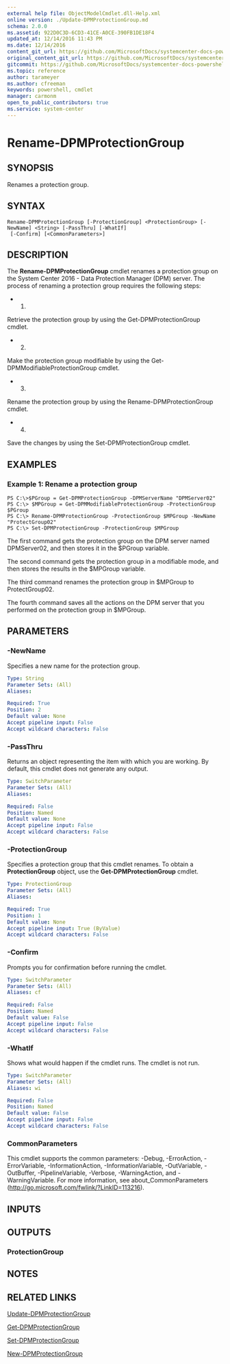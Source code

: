 ```yaml
---
external help file: ObjectModelCmdlet.dll-Help.xml
online version: ./Update-DPMProtectionGroup.md
schema: 2.0.0
ms.assetid: 922D0C3D-6CD3-41CE-A0CE-390FB1DE18F4
updated_at: 12/14/2016 11:43 PM
ms.date: 12/14/2016
content_git_url: https://github.com/MicrosoftDocs/systemcenter-docs-powershell/blob/master/systemcenter-cmdlets/SystemCenter2016/DataProtectionManager/v1.0/Rename-DPMProtectionGroup.md
original_content_git_url: https://github.com/MicrosoftDocs/systemcenter-docs-powershell/blob/master/systemcenter-cmdlets/SystemCenter2016/DataProtectionManager/v1.0/Rename-DPMProtectionGroup.md
gitcommit: https://github.com/MicrosoftDocs/systemcenter-docs-powershell/blob/96cd9bd2780eb6b78c540fa00d3b8a4313e3ed40/systemcenter-cmdlets/SystemCenter2016/DataProtectionManager/v1.0/Rename-DPMProtectionGroup.md
ms.topic: reference
author: tarameyer
ms.author: cfreeman
keywords: powershell, cmdlet
manager: carmonm
open_to_public_contributors: true
ms.service: system-center
---
```


# Rename-DPMProtectionGroup

## SYNOPSIS
Renames a protection group.

## SYNTAX

```
Rename-DPMProtectionGroup [-ProtectionGroup] <ProtectionGroup> [-NewName] <String> [-PassThru] [-WhatIf]
 [-Confirm] [<CommonParameters>]
```

## DESCRIPTION
The **Rename-DPMProtectionGroup** cmdlet renames a protection group on the System Center 2016 - Data Protection Manager (DPM) server.
The process of renaming a protection group requires the following steps:

- 1.
Retrieve the protection group by using the Get-DPMProtectionGroup cmdlet.
- 2.
Make the protection group modifiable by using the Get-DPMModifiableProtectionGroup cmdlet.
- 3.
Rename the protection group by using the Rename-DPMProtectionGroup cmdlet.
- 4.
Save the changes by using the Set-DPMProtectionGroup cmdlet.

## EXAMPLES

### Example 1: Rename a protection group
```
PS C:\>$PGroup = Get-DPMProtectionGroup -DPMServerName "DPMServer02"
PS C:\> $MPGroup = Get-DPMModifiableProtectionGroup -ProtectionGroup $PGroup 
PS C:\> Rename-DPMProtectionGroup -ProtectionGroup $MPGroup -NewName "ProtectGroup02"
PS C:\> Set-DPMProtectionGroup -ProtectionGroup $MPGroup
```

The first command gets the protection group on the DPM server named DPMServer02, and then stores it in the $PGroup variable.

The second command gets the protection group in a modifiable mode, and then stores the results in the $MPGroup variable.

The third command renames the protection group in $MPGroup to ProtectGroup02.

The fourth command saves all the actions on the DPM server that you performed on the protection group in $MPGroup.

## PARAMETERS

### -NewName
Specifies a new name for the protection group.

```yaml
Type: String
Parameter Sets: (All)
Aliases: 

Required: True
Position: 2
Default value: None
Accept pipeline input: False
Accept wildcard characters: False
```

### -PassThru
Returns an object representing the item with which you are working.
By default, this cmdlet does not generate any output.

```yaml
Type: SwitchParameter
Parameter Sets: (All)
Aliases: 

Required: False
Position: Named
Default value: None
Accept pipeline input: False
Accept wildcard characters: False
```

### -ProtectionGroup
Specifies a protection group that this cmdlet renames.
To obtain a **ProtectionGroup** object, use the **Get-DPMProtectionGroup** cmdlet.

```yaml
Type: ProtectionGroup
Parameter Sets: (All)
Aliases: 

Required: True
Position: 1
Default value: None
Accept pipeline input: True (ByValue)
Accept wildcard characters: False
```

### -Confirm
Prompts you for confirmation before running the cmdlet.

```yaml
Type: SwitchParameter
Parameter Sets: (All)
Aliases: cf

Required: False
Position: Named
Default value: False
Accept pipeline input: False
Accept wildcard characters: False
```

### -WhatIf
Shows what would happen if the cmdlet runs.
The cmdlet is not run.

```yaml
Type: SwitchParameter
Parameter Sets: (All)
Aliases: wi

Required: False
Position: Named
Default value: False
Accept pipeline input: False
Accept wildcard characters: False
```

### CommonParameters
This cmdlet supports the common parameters: -Debug, -ErrorAction, -ErrorVariable, -InformationAction, -InformationVariable, -OutVariable, -OutBuffer, -PipelineVariable, -Verbose, -WarningAction, and -WarningVariable. For more information, see about_CommonParameters (http://go.microsoft.com/fwlink/?LinkID=113216).

## INPUTS

## OUTPUTS

### ProtectionGroup

## NOTES

## RELATED LINKS

[Update-DPMProtectionGroup](xref:SystemCenter2016/DataProtectionManager/v1.0/Update-DPMProtectionGroup.md)

[Get-DPMProtectionGroup](xref:SystemCenter2016/DataProtectionManager/v1.0/Get-DPMProtectionGroup.md)

[Set-DPMProtectionGroup](xref:SystemCenter2016/DataProtectionManager/v1.0/Set-DPMProtectionGroup.md)

[New-DPMProtectionGroup](xref:SystemCenter2016/DataProtectionManager/v1.0/New-DPMProtectionGroup.md)

